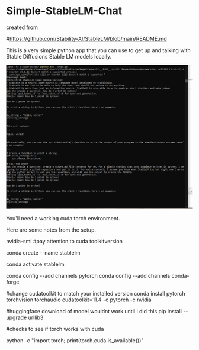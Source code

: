 # Simple-StableLM-Chat
created from

#https://github.com/Stability-AI/StableLM/blob/main/README.md


This is a very simple python app that you can use to get up and talking with Stable Diffusions Stable LM models locally.


![Working](https://github.com/astrobleem/Simple-StableLM-Chat/blob/a9dd3d307d6dad140d7775f9badf635ba2861f12/working.bmp)

You'll need a working cuda torch environment.



Here are some notes from the setup.


nvidia-smi
#pay attention to cuda toolkitversion

conda create --name stablelm

conda activate stablelm





conda config --add channels pytorch
conda config --add channels conda-forge


#change cudatoolkit to match your installed version
conda install pytorch torchvision torchaudio cudatoolkit=11.4 -c pytorch -c nvidia

#huggingface download of model wouldnt work until i did this
pip install --upgrade urllib3

#checks to see if torch works with cuda

python -c "import torch; print(torch.cuda.is_available())"

